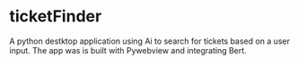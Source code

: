 # ticketFinder
A python destktop application using Ai to search for tickets based on a user input. The app was is built with Pywebview and integrating Bert.
